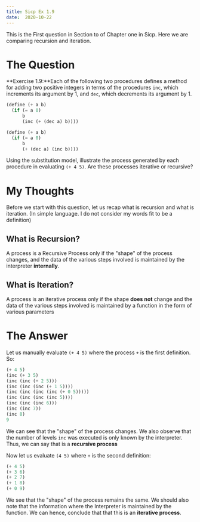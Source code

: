 ```yaml
---
title: Sicp Ex 1.9
date:  2020-10-22
---
```


This is the First question in Section to of
Chapter one in Sicp. Here we are comparing 
recursion and iteration.

# The Question

**Exercise 1.9:**Each of the following two procedures defines
a method for adding two positive integers in terms of the
procedures `inc`, which increments its argument by 1, and `dec`,
which decrements its argument by 1.

```scheme
(define (+ a b)
  (if (= a 0)
      b
      (inc (+ (dec a) b))))

(define (+ a b)
  (if (= a 0)
      b
      (+ (dec a) (inc b))))
```

Using the substitution model, illustrate the process generated by
each procedure in evaluating `(+ 4 5)`. Are these processes iterative or recursive?

# My Thoughts

Before we start with this question, let us recap what is 
recursion and what is iteration. (In simple language. I do 
not consider my words fit to be a definition)

## What is Recursion?

A process is a Recursive Process only if the "shape" of the
process changes, and the data of the various steps involved 
is maintained by the interpreter **internally**.

## What is Iteration?

A process is an iterative process only if the shape
**does not** change and the data of the various steps
involved is maintained by a function in the form of various
parameters


# The Answer

Let us manually evaluate `(+ 4 5)` where the process `+` is
the first definition. So:

```scheme
(+ 4 5)
(inc (+ 3 5)
(inc (inc (+ 2 5)))
(inc (inc (inc (+ 1 5))))
(inc (inc (inc (inc (+ 0 5)))))
(inc (inc (inc (inc 5))))
(inc (inc (inc 6)))
(inc (inc 7))
(inc 8)
9
```

We can see that the "shape" of the process changes.
We also observe that the number of levels `inc` was
executed is only known by the interpreter. Thus, we
can say that is a **recursive process**

Now let us evaluate `(4 5)` where `+` is the second
definition:

```scheme
(+ 4 5)
(+ 3 6)
(+ 2 7)
(+ 1 8)
(+ 0 9)
```

We see that the "shape" of the process remains the same.
We should also note that the information where the Interpreter
is maintained by the function. We can hence, conclude that that
this is an **iterative process**.
